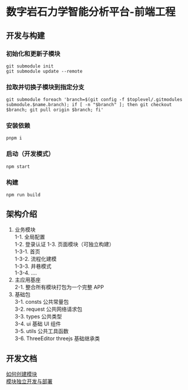 # 数字岩石力学智能分析平台-前端工程

## 开发与构建


### 初始化和更新子模块

```
git submodule init
git submodule update --remote
```

### 拉取并切换子模块到指定分支

```
git submodule foreach 'branch=$(git config -f $toplevel/.gitmodules submodule.$name.branch); if [ -n "$branch" ]; then git checkout $branch; git pull origin $branch; fi'
```

### 安装依赖

```
pnpm i
```

### 启动（开发模式）

```
npm start
```

### 构建

```
npm run build
```

## 架构介绍

1. 业务模块  
   1-1. 全局配置  
   1-2. 登录认证 1-3. 页面模块（可独立构建）  
    1-3-1. 首页  
    1-3-2. 流程化建模  
    1-3-3. 井巷模式  
    1-3-4. ....
2. 主应用基座  
   2-1. 整合所有模块打包为一个完整 APP
3. 基础包  
   3-1. consts 公共常量包  
   3-2. request 公共网络请求包  
   3-3. types 公共类型  
   3-4. ui 基础 UI 组件  
   3-5. utils 公共工具函数  
   3-6. ThreeEditor threejs 基础继承类

## 开发文档

[如何创建模块](./docs/创建模块.md)  
[模块独立开发与部署](./docs/模块独立开发与部署.md)
